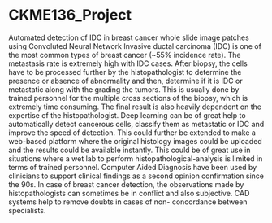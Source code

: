 # CKME136_Project
Automated detection of IDC in breast cancer whole slide image patches using Convoluted Neural Network
Invasive ductal carcinoma (IDC) is one of the most common types of breast cancer (~55% incidence rate).
The metastasis rate is extremely high with IDC cases. After biopsy, the cells have to be processed further
by the histopathologist to determine the presence or absence of abnormality and then, determine if it is
IDC or metastatic along with the grading the tumors. This is usually done by trained personnel for the
multiple cross sections of the biopsy, which is extremely time consuming. The final result is also heavily
dependent on the expertise of the histopathologist.
Deep learning can be of great help to automatically detect cancerous cells, classify them as metastatic or
IDC and improve the speed of detection. This could further be extended to make a web-based platform
where the original histology images could be uploaded and the results could be available instantly. This
could be of great use in situations where a wet lab to perform histopathological-analysis is limited in terms
of trained personnel.
Computer Aided Diagnosis have been used by clinicians to support clinical findings as a second opinion
confirmation since the 90s. In case of breast cancer detection, the observations made by histopathologists
can sometimes be in conflict and also subjective. CAD systems help to remove doubts in cases of non-
concordance between specialists.
